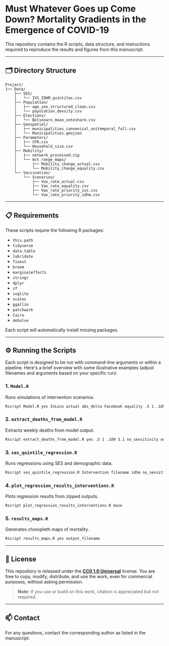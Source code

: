 # Must Whatever Goes up Come Down? Mortality Gradients in the Emergence of COVID-19

This repository contains the R scripts, data structure, and instructions required to reproduce the results and figures from this manuscript.

---

## 🗂 Directory Structure

```
Project/
├── Data/
    ├── SES/
    │   └── IVS_IDHM_quintiles.csv
    ├── Population/
    │   ├── age_sex_structured_clean.csv
    │   └── population_density.csv
    ├── Elections/
    │   └── Bolsonaro_mean_voteshare.csv
    ├── Geospatial/
    │   ├── municipalities_cannonical_unitemporal_full.csv
    │   └── Municipalities.geojson
    ├── Parameters/
    │   ├── CFR.csv
    │   └── Household_size.csv
    ├── Mobility/
    │   ├── network_processed.zip
    │   └── mvt_range_maps/
    │       ├── Mobility_change_actual.csv
    │       └── Mobility_change_equality.csv
    └── Vaccination/
        └── Scenarios/
            ├── Vax_rate_actual.csv
            ├── Vax_rate_equality.csv
            ├── Vax_rate_priority_ivs.csv
            └── Vax_rate_priority_idhm.csv
```

---

## 📋 Requirements

These scripts require the following R packages:
- `this.path`
- `tidyverse`
- `data.table`
- `lubridate`
- `fixest`
- `broom`
- `marginaleffects`
- `stringr`
- `dplyr`
- `sf`
- `svglite`
- `scales`
- `ggallin`
- `patchwork`
- `Cairo`
- `deSolve`

Each script will automatically install missing packages.

---

## ⚙️ Running the Scripts

Each script is designed to be run with command-line arguments or within a pipeline. Here's a brief overview with some illustrative examples (adjust filenames and arguments based on your specific run):

### 1. `Model.R`
Runs simulations of intervention scenarios.
```bash
Rscript Model.R yes InLoco actual abs_delta Facebook equality .5 1 .189 3.1 no_sensitivity output_filename
```

### 2. `extract_deaths_from_model.R`
Extracts weekly deaths from model output.
```bash
Rscript extract_deaths_from_model.R yes .5 1 .189 3.1 no_sensitivity output_filename
```

### 3. `ses_quintile_regression.R`
Runs regressions using SES and demographic data.
```bash
Rscript ses_quintile_regression.R Intervention filename idhm no_sensitivity base
```

### 4. `plot_regression_results_interventions.R`
Plots regression results from zipped outputs.
```bash
Rscript plot_regression_results_interventions.R base
```

### 5. `results_maps.R`
Generates choropleth maps of mortality.
```bash
Rscript results_maps.R yes output_filename
```

---

## 📄 License

This repository is released under the **[CC0 1.0 Universal](https://creativecommons.org/publicdomain/zero/1.0/)** license. You are free to copy, modify, distribute, and use the work, even for commercial purposes, without asking permission.

> **Note**: If you use or build on this work, citation is appreciated but not required.

---

## 📫 Contact

For any questions, contact the corresponding author as listed in the manuscript.
